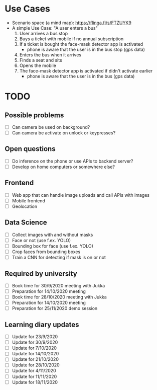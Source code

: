 # Use Cases
- Scenario space (a mind map): https://flinga.fi/s/FTZUYK9
- A simple Use Case: "A user enters a bus"
  1. User arrives a bus stop
  2. Buys a ticket with mobile if no annual subscription
  3. If a ticket is bought the face-mask detector app is activated
      -  phone is aware that the user is in the bus stop (gps data)
  4. Enters the bus when it arrives
  5. Finds a seat and sits
  6. Opens the mobile
  7. The face-mask detector app is activated if didn't activate earlier
      - phone is aware that the user is in the bus (gps data)

# TODO

## Possible problems
- [ ] Can camera be used on background?
- [ ] Can camera be activate on unlock or keypresses?

## Open questions
- [ ] Do inference on the phone or use APIs to backend server?
- [ ] Develop on home computers or somewhere else?

## Frontend
- [ ] Web app that can handle image uploads and call APIs with images
- [ ] Mobile frontend
- [ ] Geolocation

## Data Science
- [ ] Collect images with and without masks
- [ ] Face or not (use f.ex. YOLO)
- [ ] Bounding box for face (use f.ex. YOLO)
- [ ] Crop faces from bounding boxes
- [ ] Train a CNN for detecting if mask is on or not

## Required by university
- [ ] Book time for 30/9/2020 meeting with Jukka
- [ ] Preparation for 14/10/2020 meeting
- [ ] Book time for 28/10/2020 meeting with Jukka
- [ ] Preparation for 14/10/2020 meeting
- [ ] Preparation for 25/11/2020 demo session

## Learning diary updates
- [ ] Update for 23/9/2020
- [ ] Update for 30/9/2020
- [ ] Update for 7/10/2020
- [ ] Update for 14/10/2020
- [ ] Update for 21/10/2020
- [ ] Update for 28/10/2020
- [ ] Update for 4/11/2020
- [ ] Update for 11/11/2020
- [ ] Update for 18/11/2020
